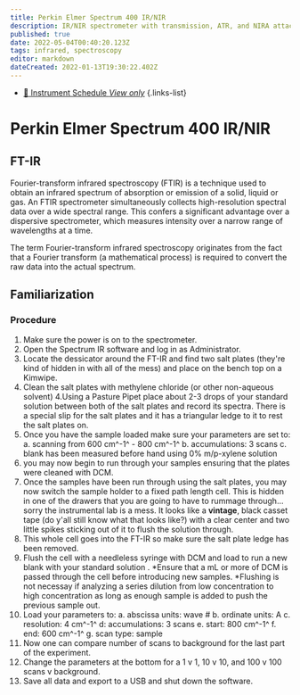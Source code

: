 ```yaml
---
title: Perkin Elmer Spectrum 400 IR/NIR
description: IR/NIR spectrometer with transmission, ATR, and NIRA attachements. A temperature controlled cell is also available.
published: true
date: 2022-05-04T00:40:20.123Z
tags: infrared, spectroscopy
editor: markdown
dateCreated: 2022-01-13T19:30:22.402Z
---
```


- [:calendar: Instrument Schedule *View only*](https://instrumentschedule.com/fom/viewonly?eid=2339&p=bsjRpe83hD)
{.links-list}

# Perkin Elmer Spectrum 400 IR/NIR

## FT-IR

Fourier-transform infrared spectroscopy (FTIR) is a technique used to obtain an infrared spectrum of absorption or emission of a solid, liquid or gas. An FTIR spectrometer simultaneously collects high-resolution spectral data over a wide spectral range. This confers a significant advantage over a dispersive spectrometer, which measures intensity over a narrow range of wavelengths at a time.

The term Fourier-transform infrared spectroscopy originates from the fact that a Fourier transform (a mathematical process) is required to convert the raw data into the actual spectrum.
## Familiarization

### Procedure

 1. Make sure the power is on to the spectrometer.
 2. Open the Spectrum IR software and log in as Administrator.
 3. Locate the dessicator around the FT-IR and find two salt plates (they're kind of hidden in with all of the mess) and place on the bench top on a Kimwipe. 
 4. Clean the salt plates with methylene chloride (or other non-aqueous solvent)
 4.Using a Pasture Pipet place about 2-3 drops of your standard solution between both of the salt plates and record its spectra. There is a special slip for the salt plates and it has a triangular ledge to it to rest the salt plates on. 
 5. Once you have the sample loaded make sure your parameters are set to:
 a. scanning from 600 cm^-1^ - 800 cm^-1^
 b. accumulations: 3 scans
 c. blank has been measured before hand using 0% m/p-xylene solution
 6. you may now begin to run through your samples ensuring that the plates were cleaned with DCM. 
 7. Once the samples have been run through using the salt plates, you may now switch the sample holder to a fixed path length cell. This is hidden in one of the drawers that you are going to have to rummage through... sorry the instrumental lab is a mess. It looks like a **vintage**, black casset tape (do y'all still know what that looks like?) with a clear center and two little spikes sticking out of it to flush the solution through. 
 8. This whole cell goes into the FT-IR so make sure the salt plate ledge has been removed. 
 9. Flush the cell with a needleless syringe with DCM and load to run a new blank with your standard solution . 
 *Ensure that a mL or more of DCM is passed through the cell before introducing new samples.
 *Flushing is not necessay if analyzing a series dilution from low concentration to high concentration as long as enough sample is added to push the previous sample out.
 10. Load your parameters to: 
 a. abscissa units: wave #
 b. ordinate units: A
 c. resolution: 4 cm^-1^
 d: accumulations: 3 scans
 e. start: 800 cm^-1^
 f. end: 600 cm^-1^
 g. scan type: sample
 11. Now one can compare number of scans to background for the last part of the experiment.
 12. Change the parameters at the bottom for a 1 v 1, 10 v 10, and 100 v 100 scans v background. 
 13. Save all data and export to a USB and shut down the software.




